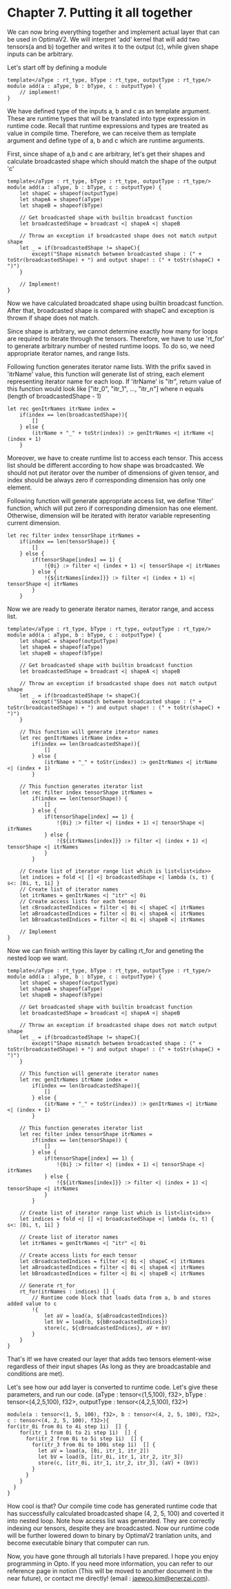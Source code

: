 # Chapter 7. Putting it all together

We can now bring everything together and implement actual layer that can be used in OptimaV2. We will interpret 'add' kernel that will add two tensors(a and b) together and writes it to the output (c), while given shape inputs can be arbitrary.

Let's start off by defining a module
```
template</aType : rt_type, bType : rt_type, outputType : rt_type/>
module add(a : aType, b : bType, c : outputType) {
    // implement!
}

```
We have defined type of the inputs a, b and c as an template argument. These are runtime types that will be translated into type expression in runtime code. Recall that runtime expressions and types are treated as value in compile time. Therefore, we can receive them as template argument and define type of a, b and c which are runtime arguments.

First, since shape of a,b and c are arbitrary, let's get their shapes and calculate broadcasted shape which should match the shape of the output 'c'

```
template</aType : rt_type, bType : rt_type, outputType : rt_type/>
module add(a : aType, b : bType, c : outputType) {
    let shapeC = shapeof(outputType)
    let shapeA = shapeof(aType)
    let shapeB = shapeof(bType)

    // Get broadcasted shape with builtin broadcast function
    let broadcastedShape = broadcast <| shapeA <| shapeB

    // Throw an exception if broadcasted shape does not match output shape
    let _ = if(broadcastedShape != shapeC){
        except("Shape mismatch between broadcasted shape : (" + toStr(broadcastedShape) + ") and output shape! : (" + toStr(shapeC) + ")")
    }

    // Implement!
}
```
Now we have calculated broadcated shape using builtin broadcast function. After that, broadcasted shape is compared with shapeC and exception is thrown if shape does not match.

Since shape is arbitrary, we cannot determine exactly how many for loops are required to iterate through the tensors. Therefore, we have to use 'rt_for' to generate arbitrary number of nested runtime loops. To do so, we need appropriate iterator names, and range lists.

Following function generates iterator name lists. With the prifix saved in 'itrName' value, this function will generate list of string, each element representing iterator name for each loop. If 'itrName' is "itr", return value of this function would look like ["itr_0", "itr_1", ..., "itr_n"] where n equals (length of broadcastedShape - 1)

```
let rec genItrNames itrName index = 
    if(index == len(broadcastedShape)){
        []
    } else {
        (itrName + "_" + toStr(index)) :> genItrNames <| itrName <| (index + 1)
    }

```

Moreover, we have to create runtime list to access each tensor. This access list should be different according to how shape was broadcasted. We should not put iterator over the number of dimensions of given tensor, and index should be always zero if corresponding dimension has only one element.

Following function will generate appropriate access list, we define 'filter' function, which will put zero if corresponding dimension has one element. Otherwise, dimension will be iterated with iterator variable representing current dimension.

```
let rec filter index tensorShape itrNames = 
    if(index == len(tensorShape)) {
        []
    } else {
        if(tensorShape[index] == 1) {
            !{0i} :> filter <| (index + 1) <| tensorShape <| itrNames
        } else {
            !{${itrNames[index]}} :> filter <| (index + 1) <| tensorShape <| itrNames
        }
    }
```

Now we are ready to generate iterator names, iterator range, and access list.

```
template</aType : rt_type, bType : rt_type, outputType : rt_type/>
module add(a : aType, b : bType, c : outputType) {
    let shapeC = shapeof(outputType)
    let shapeA = shapeof(aType)
    let shapeB = shapeof(bType)

    // Get broadcasted shape with builtin broadcast function
    let broadcastedShape = broadcast <| shapeA <| shapeB

    // Throw an exception if broadcasted shape does not match output shape
    let _ = if(broadcastedShape != shapeC){
        except("Shape mismatch between broadcasted shape : (" + toStr(broadcastedShape) + ") and output shape! : (" + toStr(shapeC) + ")")
    }

    // This function will generate iterator names
    let rec genItrNames itrName index = 
        if(index == len(broadcastedShape)){
            []
        } else {
            (itrName + "_" + toStr(index)) :> genItrNames <| itrName <| (index + 1)
        }

    // This function generates iterator list
    let rec filter index tensorShape itrNames = 
        if(index == len(tensorShape)) {
            []
        } else {
            if(tensorShape[index] == 1) {
                !{0i} :> filter <| (index + 1) <| tensorShape <| itrNames
            } else {
                !{${itrNames[index]}} :> filter <| (index + 1) <| tensorShape <| itrNames
            }
        }

    // Create list of iterator range list which is list<list<idx>>
    let indices = fold <| [] <| broadcastedShape <| lambda (s, t) { s<: [0i, t, 1i] }
    // Create list of iterator names
    let itrNames = genItrNames <| "itr" <| 0i
    // Create access lists for each tensor
    let cBroadcastedIndices = filter <| 0i <| shapeC <| itrNames
    let aBroadcastedIndices = filter <| 0i <| shapeA <| itrNames
    let bBroadcastedIndices = filter <| 0i <| shapeB <| itrNames

    // Implement
}
```

Now we can finish writing this layer by calling rt_for and geneting the nested loop we want.

```
template</aType : rt_type, bType : rt_type, outputType : rt_type/>
module add(a : aType, b : bType, c : outputType) {
    let shapeC = shapeof(outputType)
    let shapeA = shapeof(aType)
    let shapeB = shapeof(bType)

    // Get broadcasted shape with builtin broadcast function
    let broadcastedShape = broadcast <| shapeA <| shapeB

    // Throw an exception if broadcasted shape does not match output shape
    let _ = if(broadcastedShape != shapeC){
        except("Shape mismatch between broadcasted shape : (" + toStr(broadcastedShape) + ") and output shape! : (" + toStr(shapeC) + ")")
    }

    // This function will generate iterator names
    let rec genItrNames itrName index = 
        if(index == len(broadcastedShape)){
            []
        } else {
            (itrName + "_" + toStr(index)) :> genItrNames <| itrName <| (index + 1)
        }

    // This function generates iterator list
    let rec filter index tensorShape itrNames = 
        if(index == len(tensorShape)) {
            []
        } else {
            if(tensorShape[index] == 1) {
                !{0i} :> filter <| (index + 1) <| tensorShape <| itrNames
            } else {
                !{${itrNames[index]}} :> filter <| (index + 1) <| tensorShape <| itrNames
            }
        }

    // Create list of iterator range list which is list<list<idx>>
    let indices = fold <| [] <| broadcastedShape <| lambda (s, t) { s<: [0i, t, 1i] }

    // Create list of iterator names
    let itrNames = genItrNames <| "itr" <| 0i

    // Create access lists for each tensor
    let cBroadcastedIndices = filter <| 0i <| shapeC <| itrNames
    let aBroadcastedIndices = filter <| 0i <| shapeA <| itrNames
    let bBroadcastedIndices = filter <| 0i <| shapeB <| itrNames

    // Generate rt_for 
    rt_for(itrNames : indices) [] {
        // Runtime code block that loads data from a, b and stores added value to c
        !{
            let aV = load(a, ${aBroadcastedIndices})
            let bV = load(b, ${bBroadcastedIndices})
            store(c, ${cBroadcastedIndices}, aV + bV)
        }
    }
}
```

That's it! we have created our layer that adds two tensors element-wise regardless of their input shapes (As long as they are broadcastable and conditions are met).

Let's see how our add layer is converted to runtime code. Let's give these parameters, and run our code.
(aType : tensor<(1,5,100), f32>, bType : tensor<(4,2,5,100), f32>, outputType : tensor<(4,2,5,100), f32>)


```
module(a : tensor<(1, 5, 100), f32>, b : tensor<(4, 2, 5, 100), f32>, c : tensor<(4, 2, 5, 100), f32>){
for(itr_0i from 0i to 4i step 1i)  [] {
    for(itr_1 from 0i to 2i step 1i)  [] {
      for(itr_2 from 0i to 5i step 1i)  [] {
        for(itr_3 from 0i to 100i step 1i)  [] {
          let aV = load(a, [0i, itr_1, itr_2])
          let bV = load(b, [itr_0i, itr_1, itr_2, itr_3])
          store(c, [itr_0i, itr_1, itr_2, itr_3], (aV) + (bV))
        }
      }
    }
  }
}
```

How cool is that? Our compile time code has generated runtime code that has successfully calculated broadcasted shape (4, 2, 5, 100) and coverted it into nested loop. Note how access list was generated. They are correctly indexing our tensors, despite they are broadcasted. Now our runtime code will be further lowered down to binary by OptimaV2 tranlation units, and become executable binary that computer can run.

Now, you have gone through all tutorials I have prepared. I hope you enjoy programming in Opto. If you need more information, you can refer to our reference page in notion (This will be moved to another document in the near future), or contact me directly! (email : <jaewoo.kim@enerzai.com>).
